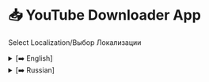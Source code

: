 # 📥 YouTube Downloader App
  Select Localization/Выбор Локализации
<details>
  
  <summary>[➡️ English]</summary>

![License](https://img.shields.io/badge/license-MIT-blue.svg)
![Python](https://img.shields.io/badge/python-3.7%2B-green.svg)
![PyQt5](https://img.shields.io/badge/PyQt5-5.15%2B-orange.svg)
![yt-dlp](https://img.shields.io/badge/yt--dlp-latest-blueviolet.svg)
  
YouTube Downloader App is a user-friendly and stylish application for downloading videos from YouTube in the desired resolution. Just paste the video link, select the quality and the folder to save, and you're good to go!

![YouTube Downloader](assets/screenshot.png)

---

## 🚀 Features

- **Download videos in various resolutions** – from 360p to the maximum available on YouTube.
- **Simple and beautiful interface** with customizable styles.
- **Folder selection for saving files**.
- **Reliability** thanks to `yt-dlp`, which bypasses most YouTube restrictions.

## 🛠️ Installation

1. Clone the repository:

   ```bash
   git clone https://github.com/teafear/Youtube_Downloader.git
   cd YouTube-Downloader-App
   ```
2. Install the dependencies:   
   ```py
   pip install -r requirements.txt
   ```
3. Run the application:
   ```py
   python main.py
   ```
   Requirements: Python 3.7+, PyQt5, yt-dlp.

## 📸 Screenshots
Application interface with a dark theme
![Screen1](https://github.com/teafear/Youtube_Downloader/blob/main/%D0%A1%D0%BD%D0%B8%D0%BC%D0%BE%D0%BA%20%D1%8D%D0%BA%D1%80%D0%B0%D0%BD%D0%B0%20%D0%BE%D1%82%202024-10-28%2019-22-47.png)

## 🎨 CSS Styles
The application is styled with CSS for a modern look. You can change the styles to your liking in ```main.py```
```css
self.setStyleSheet("""
    QWidget { background-color: #2E3440; color: #D8DEE9; }
    QPushButton { background-color: #88C0D0; color: #2E3440; }
    QPushButton:hover { background-color: #81A1C1; }
""")
```
## 💻 Usage 
1. Paste the YouTube video link.
2. Select a folder for saving.
3. Choose the resolution and click "Download".

## 🐞 Issues and Suggestions
If you encounter a bug or have a suggestion, please create an issue on GitHub.

## 📜 License
This project is licensed under the MIT License.

⭐️ If you like this project, please give it a star and support it!
</details>
  <details>
<summary>[➡️ Russian]</summary>

![License](https://img.shields.io/badge/license-MIT-blue.svg)
![Python](https://img.shields.io/badge/python-3.7%2B-green.svg)
![PyQt5](https://img.shields.io/badge/PyQt5-5.15%2B-orange.svg)
![yt-dlp](https://img.shields.io/badge/yt--dlp-latest-blueviolet.svg)
  
Приложение YouTube Downloader - это удобное и стильное приложение для загрузки видео с YouTube в желаемом разрешении. Просто вставьте ссылку на видео, выберите качество и папку для сохранения, и вы готовы к загрузке!

![YouTube Downloader](assets/screenshot.png)

---

## 🚀 Функции

- **Скачивание видео в различных разрешениях** – от 360p до максимального доступного на YouTube.
- **Простой и красивый интерфейс с настраиваемыми стилями.**
- **Выбор папки для сохранения файлов.**.
- **Надежность* благодаря `yt-dlp`, который обходит большинство ограничений YouTube.

## 🛠️ Установка

1. Клонируйте репозиторий:

   ```bash
   git clone https://github.com/teafear/Youtube_Downloader.git
   cd YouTube-Downloader-App
   ```
2. Установите зависимости:  
   ```py
   pip install -r requirements.txt
   ```
3. Запустите приложение:
   ```py
   python main.py
   ```
   Требования: : Python 3.7+, PyQt5, yt-dlp.

## 📸 Скриншоты
Интерфейс приложения с темной темой
![Screen1](https://github.com/teafear/Youtube_Downloader/blob/main/%D0%A1%D0%BD%D0%B8%D0%BC%D0%BE%D0%BA%20%D1%8D%D0%BA%D1%80%D0%B0%D0%BD%D0%B0%20%D0%BE%D1%82%202024-10-28%2019-22-47.png)

## 🎨 CSS стили
Приложение стилизовано с помощью CSS для современного вида. Вы можете изменить стили по своему усмотрению в ```main.py```
```css
self.setStyleSheet("""
    QWidget { background-color: #2E3440; color: #D8DEE9; }
    QPushButton { background-color: #88C0D0; color: #2E3440; }
    QPushButton:hover { background-color: #81A1C1; }
""")
```
## 💻 Использование
1. Вставьте ссылку на видео YouTube.
2. Выберите папку для сохранения.
3. Выберите разрешение и нажмите "Скачать".

## 🐞 Проблемы и Предложения
Если вы столкнулись с ошибкой или у вас есть предложение, пожалуйста, создайте проблему на GitHub.

## 📜 Лицензия
Этот проект лицензирован под MIT License.

⭐️ Если вам понравился этот проект, поставьте звезду и поддержите его!

</details>
